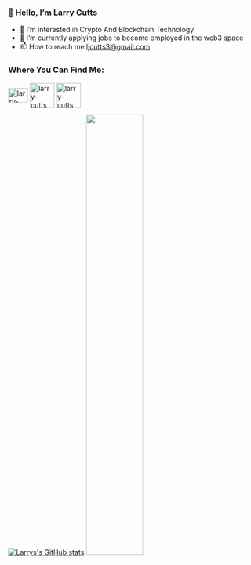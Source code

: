 ### 👋 Hello, I’m Larry Cutts


- 👀 I’m interested in Crypto And Blockchain Technology
- 🌱 I’m currently applying jobs to become employed in the web3 space
- 📫 How to reach me ljcutts3@gmail.com

<!---
ljcutts/ljcutts is a ✨ special ✨ repository because its `README.md` (this file) appears on your GitHub profile.
You can click the Preview link to take a look at your changes.
--->

<h3 align="left">Where You Can Find Me:</h3>
<p align="left">
<a href="https://twitter.com/LarryCutts6" target="_blank"><img align="center" src="https://user-images.githubusercontent.com/85313109/175697635-e7798a13-0183-45f4-a03f-fe070051f650.png" alt="larry-cutts" height="30" width="40" /></a>
<a href="https://www.linkedin.com/in/larry-cutts-742406169/" target="_blank"><img align="center" src="https://user-images.githubusercontent.com/85313109/175698162-248acd34-57ad-431c-b0bd-7dc6ee7bbab7.png" alt="larry-cutts" height="50" width="50" /></a>
 <a href="https://www.youtube.com/channel/UCifzIH_LbTJVjHbP97Qy8-A" target="_blank"><img align="center" src="https://user-images.githubusercontent.com/85313109/175820382-3fc03924-fadf-487f-b3e1-00472dbaaff2.png" alt="larry-cutts" height="50" width="50" /></a>
</p>


[![Larrys's GitHub stats](https://github-readme-stats.vercel.app/api?username=ljcutts)](https://github.com/ljcutts/github-readme-stats)
 <img width="48%" src="https://github-readme-streak-stats.herokuapp.com/?user=ljcutts" />
